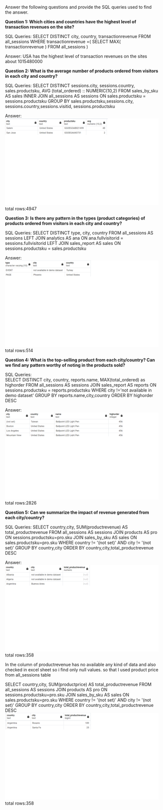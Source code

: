 Answer the following questions and provide the SQL queries used to find the answer.

    
**Question 1: Which cities and countries have the highest level of transaction revenues on the site?**


SQL Queries:    SELECT DISTINCT city,
                        country,
                        transactionrevenue
                          FROM   all_sessions
                              WHERE 
                	             transactionrevenue =(
		                            SELECT
	        		        MAX( transactionrevenue )
	                	FROM
	            		all_sessions
                    	)




Answer: USA has the highest level of transaction revenues on the sites about 1015480000




**Question 2: What is the average number of products ordered from visitors in each city and country?**


SQL Queries:    SELECT DISTINCT 
                         sessions.city,
		                 sessions.country,
		                 sales.productsku,
                      AVG (total_ordered) :: NUMERIC(10,2)
                     FROM sales_by_sku AS sales
		                    INNER JOIN all_sessions AS sessions
		                    ON sales.productsku = sessions.productsku
	                    	GROUP BY sales.productsku,sessions.city,
		                             sessions.country,sessions.visitid, sessions.productsku



Answer: ![alt desc](img/task-2.png)
         total rows:4947




**Question 3: Is there any pattern in the types (product categories) of products ordered from visitors in each city and country?**


SQL Queries:        SELECT DISTINCT type,
                                    city,
				                    country
                                    FROM all_sessions AS sessions
                                    LEFT JOIN analytics AS ana
                                    ON ana.fullvisitorid = sessions.fullvisitorid
                                    LEFT JOIN sales_report AS sales
                                    ON sessions.productsku = sales.productsku




Answer: ![alt desc](img/task-3.png)
        total rows:514




**Question 4: What is the top-selling product from each city/country? Can we find any pattern worthy of noting in the products sold?**


SQL Queries:    
                    SELECT  DISTINCT city,
				country,
				reports.name,
				MAX(total_ordered) as highorder
				FROM all_sessions AS sessions
                     JOIN sales_report AS reports
                ON sessions.productsku = reports.productsku 
                WHERE city !='not available in demo dataset'
                GROUP BY reports.name,city,country
                ORDER BY highorder DESC





Answer:  ![alt desc](img/task-4.png)
         total rows:2826




**Question 5: Can we summarize the impact of revenue generated from each city/country?**

SQL Queries:  SELECT country,city,
                SUM(productrevenue) AS    total_productrevenue
                FROM all_sessions AS sessions
                JOIN products AS pro
				ON sessions.productsku=pro.sku
                JOIN sales_by_sku AS sales
				ON sales.productsku=pro.sku
                WHERE country != '(not set)' AND city != '(not set)'
                GROUP BY country,city
                ORDER BY country,city,total_productrevenue DESC



Answer: ![alt desc](img/task-5.png)
        total rows:358

In the column of productrevenue has no available any kind of data and also checked in excel sheet so i find only null values.
so that I used product price from all_sessions table

SELECT country,city,
                SUM(productprice) AS    total_productrevenue
                FROM all_sessions AS sessions
                JOIN products AS pro
				ON sessions.productsku=pro.sku
                JOIN sales_by_sku AS sales
				ON sales.productsku=pro.sku
                WHERE country != '(not set)' AND city != '(not set)'
                GROUP BY country,city
                ORDER BY country,city,total_productrevenue DESC
 ![alt desc](img/task-5-1.png)
        total rows:358





